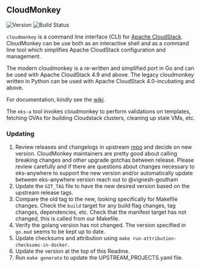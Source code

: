 ## **CloudMonkey**
![Version](https://img.shields.io/badge/version-6.3.0-blue)
![Build Status](https://camo.githubusercontent.com/e659888f1b9d9c9c3046644ef48da811f5b75b28fdff97596401ed5f39e866d5/68747470733a2f2f7472617669732d63692e636f6d2f6170616368652f636c6f7564737461636b2d636c6f75646d6f6e6b65792e7376673f6272616e63683d6d61696e)

`cloudmonkey` is a command line interface (CLI) for
[Apache CloudStack](http://cloudstack.apache.org).
CloudMonkey can be use both as an interactive shell and as a command line tool
which simplifies Apache CloudStack configuration and management.

The modern cloudmonkey is a re-written and simplified port in Go and can be used
with Apache CloudStack 4.9 and above. The legacy cloudmonkey written in Python
can be used with Apache CloudStack 4.0-incubating and above.

For documentation, kindly see the [wiki](https://github.com/apache/cloudstack-cloudmonkey/wiki).

The `eks-a` tool invokes cloudmonkey to perform validations on templates, fetching OVAs for building Cloudstack clusters, cleaning up stale VMs, etc.

### Updating

1. Review releases and changelogs in upstream [repo](https://github.com/apache/cloudstack-cloudmonkey) and decide on new version.
   CloudMonkey maintainers are pretty good about calling breaking changes and other upgrade gotchas between release.  Please
   review carefully and if there are questions about changes necessary to eks-anywhere to support the new version
   and/or automatically update between eks-anywhere version reach out to @vignesh-goutham
1. Update the `GIT_TAG` file to have the new desired version based on the upstream release tags.
1. Compare the old tag to the new, looking specifically for Makefile changes. Check the `build` target for
   any build flag changes, tag changes, dependencies, etc. Check that the manifest target has not changed, this is called
   from our Makefile.
1. Verify the golang version has not changed. The version specified in `go.mod` seems to be kept up to date.
1. Update checksums and attribution using `make run-attribution-checksums-in-docker`.
1. Update the version at the top of this Readme.
1. Run `make generate` to update the UPSTREAM_PROJECTS.yaml file.
